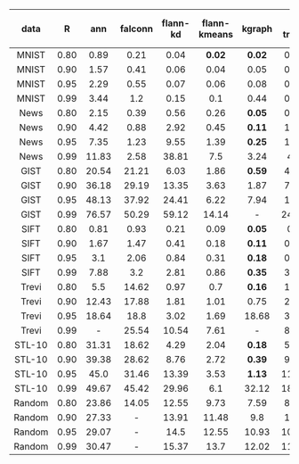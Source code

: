 | data | R | ann | falconn | flann-kd | flann-kmeans | kgraph | rp trees | sparse rp trees | mrpt
| :-: | :-: | :-: | :-: | :-: | :-: | :-: | :-: | :-: | :-: |
| MNIST | 0.80 | 0.89 | 0.21 | 0.04 | **0.02** | **0.02** | 0.09 | 0.06 | **0.02** |
| MNIST | 0.90 | 1.57 | 0.41 | 0.06 | 0.04 | 0.05 | 0.16 | 0.09 | **0.03** |
| MNIST | 0.95 | 2.29 | 0.55 | 0.07 | 0.06 | 0.08 | 0.21 | 0.13 | **0.04** |
| MNIST | 0.99 | 3.44 | 1.2 | 0.15 | 0.1 | 0.44 | 0.41 | 0.22 | **0.07** |
| News | 0.80 | 2.15 | 0.39 | 0.56 | 0.26 | **0.05** | 0.71 | 0.64 | 0.12 |
| News | 0.90 | 4.42 | 0.88 | 2.92 | 0.45 | **0.11** | 1.37 | 1.05 | 0.2 |
| News | 0.95 | 7.35 | 1.23 | 9.55 | 1.39 | **0.25** | 1.98 | 1.62 | 0.28 |
| News | 0.99 | 11.83 | 2.58 | 38.81 | 7.5 | 3.24 | 4.3 | 3.87 | **0.5** |
| GIST | 0.80 | 20.54 | 21.21 | 6.03 | 1.86 | **0.59** | 4.77 | 4.19 | 1.03 |
| GIST | 0.90 | 36.18 | 29.19 | 13.35 | 3.63 | 1.87 | 7.69 | 7.54 | **1.83** |
| GIST | 0.95 | 48.13 | 37.92 | 24.41 | 6.22 | 7.94 | 13.6 | 11.89 | **2.91** |
| GIST | 0.99 | 76.57 | 50.29 | 59.12 | 14.14 | - | 24.11 | 20.33 | **6.1** |
| SIFT | 0.80 | 0.81 | 0.93 | 0.21 | 0.09 | **0.05** | 0.4 | 0.38 | 0.24 |
| SIFT | 0.90 | 1.67 | 1.47 | 0.41 | 0.18 | **0.11** | 0.71 | 0.59 | 0.31 |
| SIFT | 0.95 | 3.1 | 2.06 | 0.84 | 0.31 | **0.18** | 0.92 | 0.97 | 0.37 |
| SIFT | 0.99 | 7.88 | 3.2 | 2.81 | 0.86 | **0.35** | 3.22 | 2.16 | 0.62 |
| Trevi | 0.80 | 5.5 | 14.62 | 0.97 | 0.7 | **0.16** | 1.48 | 0.94 | 0.27 |
| Trevi | 0.90 | 12.43 | 17.88 | 1.81 | 1.01 | 0.75 | 2.44 | 1.46 | **0.45** |
| Trevi | 0.95 | 18.64 | 18.8 | 3.02 | 1.69 | 18.68 | 3.74 | 2.15 | **0.67** |
| Trevi | 0.99 | - | 25.54 | 10.54 | 7.61 | - | 8.13 | 5.25 | **2.07** |
| STL-10 | 0.80 | 31.31 | 18.62 | 4.29 | 2.04 | **0.18** | 5.46 | 3.06 | 0.88 |
| STL-10 | 0.90 | 39.38 | 28.62 | 8.76 | 2.72 | **0.39** | 9.45 | 6.32 | 1.52 |
| STL-10 | 0.95 | 45.0 | 31.46 | 13.39 | 3.53 | **1.13** | 11.62 | 8.58 | 2.43 |
| STL-10 | 0.99 | 49.67 | 45.42 | 29.96 | 6.1 | 32.12 | 18.56 | 16.89 | **4.28** |
| Random | 0.80 | 23.86 | 14.05 | 12.55 | 9.73 | 7.59 | 8.55 | 8.2 | **4.55** |
| Random | 0.90 | 27.33 | - | 13.91 | 11.48 | 9.8 | 10.2 | 9.8 | **6.9** |
| Random | 0.95 | 29.07 | - | 14.5 | 12.55 | 10.93 | 10.88 | 10.71 | **8.6** |
| Random | 0.99 | 30.47 | - | 15.37 | 13.7 | 12.02 | 11.59 | 11.42 | **10.36** |
